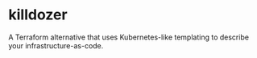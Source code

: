 # killdozer
A Terraform alternative that uses Kubernetes-like templating to describe your infrastructure-as-code.
